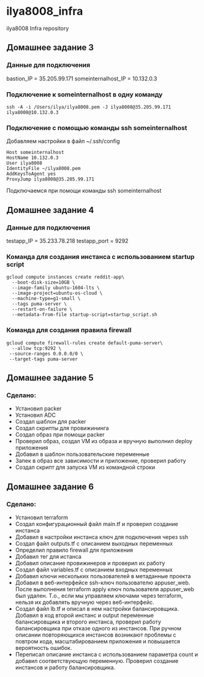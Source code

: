 # ilya8008_infra
ilya8008 Infra repository

## Домашнее задание 3

### Данные для подключения

bastion_IP = 35.205.99.171
someinternalhost_IP = 10.132.0.3

### Подключение к someinternalhost в одну команду

```ssh -A -i /Users/ilya/ilya8008.pem -J ilya8008@35.205.99.171 ilya8008@10.132.0.3```

### Подключение с помощью команды ssh someinternalhost
Добавляем настройки в файл ~/.ssh/config

```
Host someinternalhost
HostName 10.132.0.3
User ilya8008
IdentityFile ~/ilya8008.pem
AddKeysToAgent yes
ProxyJump ilya8008@35.205.99.171
```
Подключаемся при помощи команды ssh someinternalhost

## Домашнее задание 4

### Данные для подключения

testapp_IP = 35.233.78.218
testapp_port = 9292

### Команда для создания инстанса с использованием startup script

```
gcloud compute instances create reddit-app\
  --boot-disk-size=10GB \  
  --image-family ubuntu-1604-lts \
  --image-project=ubuntu-os-cloud \
  --machine-type=g1-small \
  --tags puma-server \
  --restart-on-failure \
  --metadata-from-file startup-script=startup_script.sh
```

### Команда для создания правила firewall

```
gcloud compute firewall-rules create default-puma-server\
  --allow tcp:9292 \
 --source-ranges 0.0.0.0/0 \
 --target-tags puma-server
```

## Домашнее задание 5

### Сделано:

 - Установил packer
 - Установил ADC
 - Создал шаблон для packer
 - Создал скрипты для провижининга
 - Создал образ при помощи packer
 - Проверил образ, создал VM из образа и вручную выполнил deploy приложения
 - Добавил в шаблон пользовательские переменные
 - Запек в образ все зависимости и приложение, проверил работу
 - Создал скрипт для запуска VM из командной строки

## Домашнее задание 6

### Сделано:

 - Установил terraform
 - Создал конфигурационный файл main.tf и проверил создание инстанса
 - Добавил в настройки инстанса ключ для подключения через ssh
 - Создал файл outputs.tf c описанием выходных переменных
 - Определил правило firewall для приложения
 - Добавил тег для истанса
 - Добавил описание провижинеров и проверил их работу
 - Создал файл variables.tf с описанием входных переменных
 - Добавил ключи нескольких пользователей в метаданные проекта
 - Добавил в веб-интерфейсе ssh-ключ пользователю appuser_web. После выполнения terraform apply ключ пользователя appuser_web был удален. Т.о., если мы управляем ключами через terraform, нельзя их добавлять вручную через веб-интерфейс.
 - Создал файл lb.tf и описал в нем настройки балансировщика. Добавил в код второй инстанс и output переменные балансировщика и второго инстанса, проверил работу балансировщика при отказе одного из инстансов. При ручном описании повторяющихся инстансов возникают проблемы с повтром кода, масштабированием приложения и повышается вероятность ошибок.
 - Переписал описание инстанса с использованием параметра count и добавил соответствующую переменную. Проверил создание инстансов и работу балансировщика.
